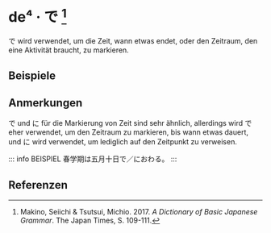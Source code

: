 ---
---

<script setup>
import Example from "../components/Example.vue"
</script>

# de⁴ · で [^1]

で wird verwendet, um die Zeit, wann etwas endet, oder den Zeitraum, den eine Aktivität braucht, zu markieren.

## Beispiele

<Example jp="春学期は五月十日で終わる。" de="Das Frühlingssemester endet am 10. Mai." />
<Example jp="私のパスポートは六月できれる。" de="Mein Reisepass läuft im Juni aus." />
<Example jp="このコンサートは十時で終わります。" de="Dieses Konzert endet um 10 Uhr." />

## Anmerkungen

で und に für die Markierung von Zeit sind sehr ähnlich, allerdings wird で eher verwendet, um den Zeitraum zu markieren, bis wann etwas dauert, und に wird verwendet, um lediglich auf den Zeitpunkt zu verweisen.

::: info BEISPIEL
春学期は五月十日で／におわる。
:::

## Referenzen

[^1]: Makino, Seiichi & Tsutsui, Michio. 2017. *A Dictionary of Basic Japanese Grammar*. The Japan Times, S. 109-111.
